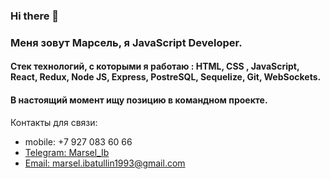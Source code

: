 ### Hi there 👋

### Меня зовут Марсель, я JavaScript Developer.

#### Стек технологий, с которыми я работаю : HTML, CSS , JavaScript, React, Redux, Node JS, Express, PostreSQL, Sequelize, Git, WebSockets.

#### В настоящий момент ищу позицию в командном проекте.

Контакты для связи: 
* mobile: +7 927 083 60 66
* [Telegram: Marsel_Ib](https://t.me/Marsel_Ib)
* [Email: marsel.ibatullin1993@gmail.com](mailto:marsel.ibatullin1993@gmail.com)

<!--
**Marsel33/Marsel33** is a ✨ _special_ ✨ repository because its `README.md` (this file) appears on your GitHub profile.

Here are some ideas to get you started:

- 🔭 I’m currently working on ...
- 🌱 I’m currently learning ...
- 👯 I’m looking to collaborate on ...
- 🤔 I’m looking for help with ...
- 💬 Ask me about ...
- 📫 How to reach me: ...
- 😄 Pronouns: ...
- ⚡ Fun fact: ...
-->
